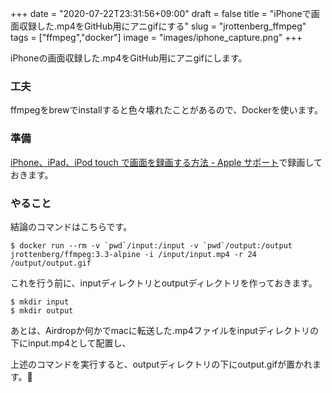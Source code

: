 +++
date = "2020-07-22T23:31:56+09:00"
draft = false
title = "iPhoneで画面収録した.mp4をGitHub用にアニgifにする"
slug = "jrottenberg_ffmpeg"
tags = ["ffmpeg","docker"]
image = "images/iphone_capture.png"
+++

iPhoneの画面収録した.mp4をGitHub用にアニgifにします。

<!--more-->

### 工夫

ffmpegをbrewでinstallすると色々壊れたことがあるので、Dockerを使います。

### 準備

[iPhone、iPad、iPod touch で画面を録画する方法 - Apple サポート](https://support.apple.com/ja-jp/HT207935)で録画しておきます。

### やること

結論のコマンドはこちらです。


```
$ docker run --rm -v `pwd`/input:/input -v `pwd`/output:/output jrottenberg/ffmpeg:3.3-alpine -i /input/input.mp4 -r 24 /output/output.gif
```

これを行う前に、inputディレクトリとoutputディレクトリを作っておきます。

```
$ mkdir input
$ mkdir output
```

あとは、Airdropか何かでmacに転送した.mp4ファイルをinputディレクトリの下にinput.mp4として配置し、

上述のコマンドを実行すると、outputディレクトリの下にoutput.gifが置かれます。🚀



<script type="text/javascript" src="/js/prism.js" async></script>
